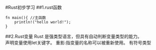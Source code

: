 #Rust初步学习
##1.rust函数
```
fn main(){ //主函数
	println!("hello world!");
}
```
##2.Rust变量
Rust 是强类型语言，但具有自动判断变量类型的能力。  
声明变量使用let关键字。
重影:指变量的名称可以被重新使用。
有符号类型  
